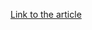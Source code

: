 [Link to the article](https://www.crowdstrike.com/blog/cat-scratch-fever-crowdstrike-tracks-newly-reported-iranian-actor-flying-kitten/)
